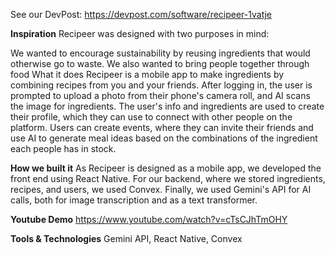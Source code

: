 See our DevPost: https://devpost.com/software/recipeer-1vatje

**Inspiration**
Recipeer was designed with two purposes in mind:

We wanted to encourage sustainability by reusing ingredients that would otherwise go to waste.
We also wanted to bring people together through food
What it does
Recipeer is a mobile app to make ingredients by combining recipes from you and your friends. After logging in, the user is prompted to upload a photo from their phone's camera roll, and AI scans the image for ingredients. The user's info and ingredients are used to create their profile, which they can use to connect with other people on the platform. Users can create events, where they can invite their friends and use AI to generate meal ideas based on the combinations of the ingredient each people has in stock.

**How we built it**
As Recipeer is designed as a mobile app, we developed the front end using React Native. For our backend, where we stored ingredients, recipes, and users, we used Convex. Finally, we used Gemini's API for AI calls, both for image transcription and as a text transformer.

**Youtube Demo**
https://www.youtube.com/watch?v=cTsCJhTmOHY

**Tools & Technologies**
Gemini API, React Native, Convex
